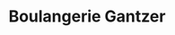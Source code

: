---
title: "Boulangerie Gantzer"
url: /illkirch-graffenstaden/boulangerie-gantzer/
shop: boulangerie
---